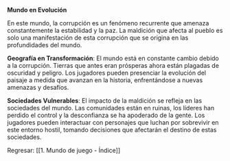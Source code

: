 **Mundo en Evolución**

En este mundo, la corrupción es un fenómeno recurrente que amenaza constantemente la estabilidad y la paz. La maldición que afecta al pueblo es solo una manifestación de esta corrupción que se origina en las profundidades del mundo.

**Geografía en Transformación**: El mundo está en constante cambio debido a la corrupción. Tierras que antes eran prósperas ahora están plagadas de oscuridad y peligro. Los jugadores pueden presenciar la evolución del paisaje a medida que avanzan en la historia, enfrentándose a nuevas amenazas y desafíos.

**Sociedades Vulnerables**: El impacto de la maldición se refleja en las sociedades del mundo. Las comunidades están en ruinas, los líderes han perdido el control y la desconfianza se ha apoderado de la gente. Los jugadores pueden interactuar con personajes que luchan por sobrevivir en este entorno hostil, tomando decisiones que afectarán el destino de estas sociedades.

Regresar: [[1. Mundo de juego - Índice]]
